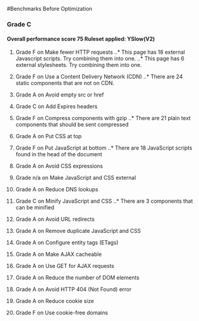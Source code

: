 #Benchmarks Before Optimization

### Grade C
#### Overall performance score 75   Ruleset applied: YSlow(V2)  
1. Grade F on Make fewer HTTP requests
..* This page has 18 external Javascript scripts. Try combining them into one.
..* This page has 6 external stylesheets. Try combining them into one.

2. Grade F on Use a Content Delivery Network (CDN)
..* There are 24 static components that are not on CDN.

3. Grade A on Avoid empty src or href

4. Grade C on Add Expires headers

5. Grade F on Compress components with gzip
..* There are 21 plain text components that should be sent compressed

6. Grade A on Put CSS at top

7. Grade F on Put JavaScript at bottom
..* There are 18 JavaScript scripts found in the head of the document

8. Grade A on Avoid CSS expressions

9. Grade n/a on Make JavaScript and CSS external

10. Grade A on Reduce DNS lookups

11. Grade C on Minify JavaScript and CSS
..* There are 3 components that can be minified

12. Grade A on Avoid URL redirects

13. Grade A on Remove duplicate JavaScript and CSS

14. Grade A on Configure entity tags (ETags)

15. Grade A on Make AJAX cacheable

16. Grade A on Use GET for AJAX requests

17. Grade A on Reduce the number of DOM elements

18. Grade A on Avoid HTTP 404 (Not Found) error

19. Grade A on Reduce cookie size

20. Grade F on Use cookie-free domains